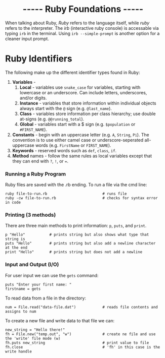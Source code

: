 <h1 align=center>----- Ruby Foundations -----</h1>

When talking about Ruby, _Ruby_ refers to the language itself, while _ruby_ refers to the interpreter. The _irb_ (interactive ruby console) is accessable via typing ```irb``` in the terminal. Using ```irb --simple-prompt``` is another option for a cleaner input prompt.

# Ruby Identifiers
The following make up the different identifier types found in Ruby:

1. **Variables** - 
    1. **Local** - variables use ```snake_case``` for variables, starting with lowercase or an underscore. Can include letters, underscores, and/or digits.
    2. **Instance** - variables that store information within individual objects always start with the ```@``` sign (e.g. ```@last_name```).
    3. **Class** - variables store information per class hierarchy; use double at-signs (e.g. ```@@running_total```).
    4. **Global** - variables start with a $ sign (e.g. ```$population``` or ```#FIRST_NAME```). 
2. **Constants** - begin with an uppercase letter (e.g. ```A```, ```String```, ```Pi```). The convention is to use either camel case or underscore-seperated all-uppercase words (e.g. ```FirstName``` or ```FIRST_NAME```).
3. **Keywords** - reserved words such as ```def```, ```class```, ```if```.
4. **Method** names - follow the same rules as local variables except that they can end with ```?```, ```!```, or ```=```.

### Running a Ruby Program
Ruby files are saved with the .rb ending. To run a file via the cmd line:

    ruby file-to-run.rb                         # runs file
    ruby -cw file-to-run.rb                     # checks for syntax error in code
    
### Printing (3 methods)
There are three main methods to print information: ```p```, ```puts```, and ```print```.

    p "Hello"           # prints string but also shows what type that string is
    puts "Hello"        # prints string but also add a newline character at the end
    print "Hello"       # prints string but does not add a newline

### Input and Output (I/O)
For user input we can use the ```gets``` command:

    puts "Enter your first name: "
    firstname = gets
    
To read data from a file in the directory:

    num = File.read("data-file.dat")            # reads file contents and assigns to num

To create a new file and write data to that file we can:

    new_string = "Hello there!"
    fh = File.new("temp.out", "w")              # create ne file and use the 'write' file mode (w)
    fh.puts new_string                          # print value to file
    fh.close                                    # 'fh' in this case is the write handle
    
    
    
    
    
    
    
    
    
    
    
    
    
    
    
